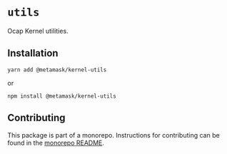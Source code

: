 # `utils`

Ocap Kernel utilities.

## Installation

`yarn add @metamask/kernel-utils`

or

`npm install @metamask/kernel-utils`

## Contributing

This package is part of a monorepo. Instructions for contributing can be found in the [monorepo README](https://github.com/MetaMask/ocap-kernel#readme).
